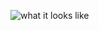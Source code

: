 ![what it looks like](https://raw.githubusercontent.com/Polypants/Arduino-LED-Matrix-Drawing-App/whatitlookslike.jpg)